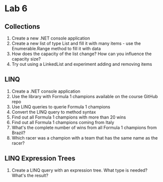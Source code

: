 # Lab 6

## Collections

1. Create a new .NET console application
2. Create a new list of type List<Person> and fill it with many items - use the Enumerable.Range method to fill it with data
3. How does the capacity of the list change? How can you influence the capacity size?
4. Try out using a LinkedList<Person> and experiment adding and removing items

## LINQ

1. Create a .NET console application
2. Use the library with Formula 1 champions available on the course GitHub repo
3. Use LINQ queries to querie Formula 1 champions
4. Convert the LINQ query to method syntax
5. Find out all Formula 1 champions with more than 20 wins
6. Find out all Formula 1 champions coming from Italy
7. What's the complete number of wins from all Formula 1 champions from Brazil?
8. Which racer was a champion with a team that has the same name as the racer?

## LINQ Expression Trees

1. Create a LINQ query with an expression tree. What type is needed? What's the result?